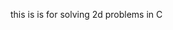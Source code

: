 this is is for solving 2d problems in C




















































































































































































































